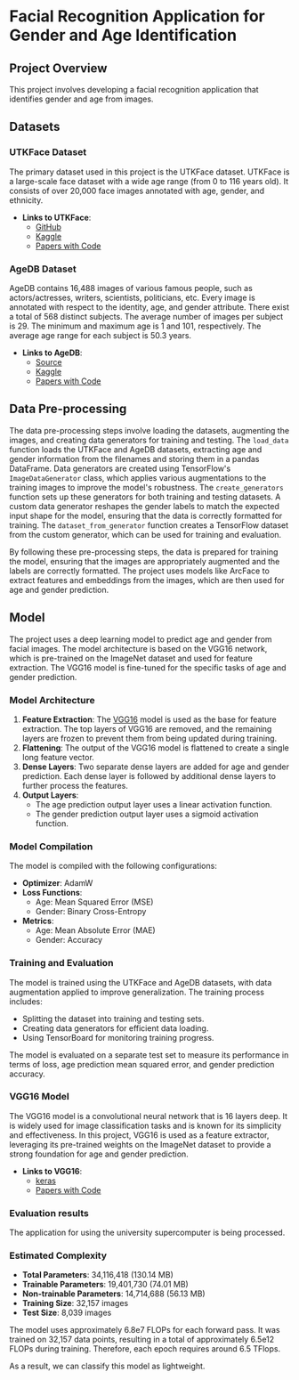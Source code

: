 # Facial Recognition Application for Gender and Age Identification

## Project Overview

This project involves developing a facial recognition application that identifies gender and age from images.

## Datasets

### UTKFace Dataset

The primary dataset used in this project is the UTKFace dataset. UTKFace is a large-scale face dataset with a wide age range (from 0 to 116 years old). It consists of over 20,000 face images annotated with age, gender, and ethnicity.

- **Links to UTKFace**:
  - [GitHub](https://susanqq.github.io/UTKFace/)
  - [Kaggle](https://www.kaggle.com/datasets/jangedoo/utkface-new)
  - [Papers with Code](https://paperswithcode.com/dataset/utkface)

### AgeDB Dataset

AgeDB contains 16,488 images of various famous people, such as actors/actresses, writers, scientists, politicians, etc. Every image is annotated with respect to the identity, age, and gender attribute. There exist a total of 568 distinct subjects. The average number of images per subject is 29. The minimum and maximum age is 1 and 101, respectively. The average age range for each subject is 50.3 years.

- **Links to AgeDB**:
  - [Source](https://ibug.doc.ic.ac.uk/resources/agedb/)
  - [Kaggle](https://www.kaggle.com/datasets/nitingandhi/agedb-database?select=AgeDB)
  - [Papers with Code](https://paperswithcode.com/dataset/agedb)

## Data Pre-processing

The data pre-processing steps involve loading the datasets, augmenting the images, and creating data generators for training and testing. The `load_data` function loads the UTKFace and AgeDB datasets, extracting age and gender information from the filenames and storing them in a pandas DataFrame. Data generators are created using TensorFlow's `ImageDataGenerator` class, which applies various augmentations to the training images to improve the model's robustness. The `create_generators` function sets up these generators for both training and testing datasets. A custom data generator reshapes the gender labels to match the expected input shape for the model, ensuring that the data is correctly formatted for training. The `dataset_from_generator` function creates a TensorFlow dataset from the custom generator, which can be used for training and evaluation.

By following these pre-processing steps, the data is prepared for training the model, ensuring that the images are appropriately augmented and the labels are correctly formatted. The project uses models like ArcFace to extract features and embeddings from the images, which are then used for age and gender prediction.

## Model

The project uses a deep learning model to predict age and gender from facial images. The model architecture is based on the VGG16 network, which is pre-trained on the ImageNet dataset and used for feature extraction. The VGG16 model is fine-tuned for the specific tasks of age and gender prediction.

### Model Architecture

1. **Feature Extraction**: The [VGG16](https://arxiv.org/abs/1409.1556) model is used as the base for feature extraction. The top layers of VGG16 are removed, and the remaining layers are frozen to prevent them from being updated during training.
2. **Flattening**: The output of the VGG16 model is flattened to create a single long feature vector.
3. **Dense Layers**: Two separate dense layers are added for age and gender prediction. Each dense layer is followed by additional dense layers to further process the features.
4. **Output Layers**: 
   - The age prediction output layer uses a linear activation function.
   - The gender prediction output layer uses a sigmoid activation function.

### Model Compilation

The model is compiled with the following configurations:
- **Optimizer**: AdamW
- **Loss Functions**: 
  - Age: Mean Squared Error (MSE)
  - Gender: Binary Cross-Entropy
- **Metrics**: 
  - Age: Mean Absolute Error (MAE)
  - Gender: Accuracy

### Training and Evaluation

The model is trained using the UTKFace and AgeDB datasets, with data augmentation applied to improve generalization. The training process includes:
- Splitting the dataset into training and testing sets.
- Creating data generators for efficient data loading.
- Using TensorBoard for monitoring training progress.

The model is evaluated on a separate test set to measure its performance in terms of loss, age prediction mean squared error, and gender prediction accuracy.

### VGG16 Model

The VGG16 model is a convolutional neural network that is 16 layers deep. It is widely used for image classification tasks and is known for its simplicity and effectiveness. In this project, VGG16 is used as a feature extractor, leveraging its pre-trained weights on the ImageNet dataset to provide a strong foundation for age and gender prediction.

- **Links to VGG16**:
  - [keras](https://keras.io/api/applications/vgg/)
  - [Papers with Code](https://paperswithcode.com/method/vgg)

### Evaluation results

The application for using the university supercomputer is being processed. 
### Estimated Complexity

- **Total Parameters**: 34,116,418 (130.14 MB)
- **Trainable Parameters**: 19,401,730 (74.01 MB)
- **Non-trainable Parameters**: 14,714,688 (56.13 MB)
- **Training Size**: 32,157 images
- **Test Size**: 8,039 images

The model uses approximately 6.8e7 FLOPs for each forward pass. It was trained on 32,157 data points, resulting in a total of approximately 6.5e12 FLOPs during training. Therefore, each epoch requires around 6.5 TFlops.

As a result, we can classify this model as lightweight.